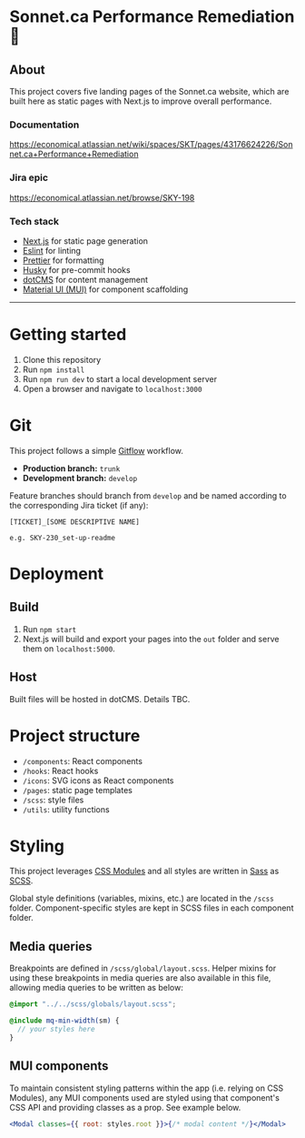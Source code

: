 # Sonnet.ca Performance Remediation 🚀

## About

This project covers five landing pages of the Sonnet.ca website, which are built here as static pages with Next.js to improve overall performance.

### Documentation

https://economical.atlassian.net/wiki/spaces/SKT/pages/43176624226/Sonnet.ca+Performance+Remediation

### Jira epic

https://economical.atlassian.net/browse/SKY-198

### Tech stack

- [Next.js](https://nextjs.org/) for static page generation
- [Eslint](https://eslint.org/) for linting
- [Prettier](https://prettier.io/) for formatting
- [Husky](https://github.com/typicode/husky) for pre-commit hooks
- [dotCMS](https://www.dotcms.com/) for content management
- [Material UI (MUI)](https://mui.com/material-ui) for component scaffolding

---

# Getting started

1. Clone this repository
1. Run `npm install`
1. Run `npm run dev` to start a local development server
1. Open a browser and navigate to `localhost:3000`

# Git

This project follows a simple [Gitflow](https://www.atlassian.com/git/tutorials/comparing-workflows/gitflow-workflow) workflow.

- **Production branch:** `trunk`
- **Development branch:** `develop`

Feature branches should branch from `develop` and be named according to the corresponding Jira ticket (if any):

```
[TICKET]_[SOME DESCRIPTIVE NAME]

e.g. SKY-230_set-up-readme
```

# Deployment

## Build

1. Run `npm start`
1. Next.js will build and export your pages into the `out` folder and serve them on `localhost:5000`.

## Host

Built files will be hosted in dotCMS. Details TBC.

# Project structure

- `/components`: React components
- `/hooks`: React hooks
- `/icons`: SVG icons as React components
- `/pages`: static page templates
- `/scss`: style files
- `/utils`: utility functions

# Styling

This project leverages [CSS Modules](https://github.com/css-modules/css-modules) and all styles are written in [Sass](https://sass-lang.com) as [SCSS](https://sass-lang.com/documentation/syntax#scss).

Global style definitions (variables, mixins, etc.) are located in the `/scss` folder. Component-specific styles are kept in SCSS files in each component folder.

## Media queries

Breakpoints are defined in `/scss/global/layout.scss`. Helper mixins for using these breakpoints in media queries are also available in this file, allowing media queries to be written as below:

```scss
@import "../../scss/globals/layout.scss";

@include mq-min-width(sm) {
  // your styles here
}
```

## MUI components

To maintain consistent styling patterns within the app (i.e. relying on CSS Modules), any MUI components used are styled using that component's CSS API and providing classes as a prop. See example below.

```jsx
<Modal classes={{ root: styles.root }}>{/* modal content */}</Modal>
```
